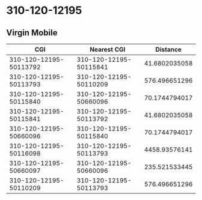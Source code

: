 # 310-120-12195
## Virgin Mobile


| CGI | Nearest CGI | Distance |
|-----|-------------|----------|
| 310-120-12195-50113792 | 310-120-12195-50115841 | 41.6802035058 |
| 310-120-12195-50113793 | 310-120-12195-50110209 | 576.496651296 |
| 310-120-12195-50115840 | 310-120-12195-50660096 | 70.1744794017 |
| 310-120-12195-50115841 | 310-120-12195-50113792 | 41.6802035058 |
| 310-120-12195-50660096 | 310-120-12195-50115840 | 70.1744794017 |
| 310-120-12195-50116098 | 310-120-12195-50113793 | 4458.93576141 |
| 310-120-12195-50660097 | 310-120-12195-50660096 | 235.521533445 |
| 310-120-12195-50110209 | 310-120-12195-50113793 | 576.496651296 |
